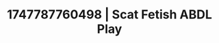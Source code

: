 ---
categories:
- Erotic adventure
- Artistic control
- Anal play
- Erotic curves
- Dirty mind games
image: /assets/images/1747787760498.jpg
layout: post
seo:
  description: Featured content with sensual Scat Fetish, ABDL Play. HD images available.
  keywords: Scat Fetish, ABDL Play
  og_image: /assets/images/1747787760498.jpg
  schema_type: VisualArtwork
tags:
- ABDL Play
- '#1747787760498'
- Scat Fetish
title: 1747787760498 | Scat Fetish ABDL Play
---